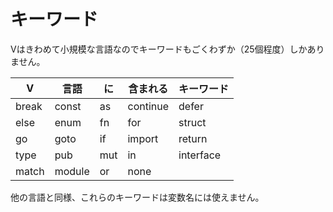# キーワード

Vはきわめて小規模な言語なのでキーワードもごくわずか（25個程度）しかありません。

| V        | 言語    | に  | 含まれる     | キーワード  |
| -------- | ------ | --- | ----------- | --------- |
| break    | const  | as  | continue    | defer     |
| else     | enum   | fn  | for         | struct    |
| go       | goto   | if  | import      | return    |
| type     | pub    | mut | in          | interface |
| match    | module | or  | none        |           |

他の言語と同様、これらのキーワードは変数名には使えません。
